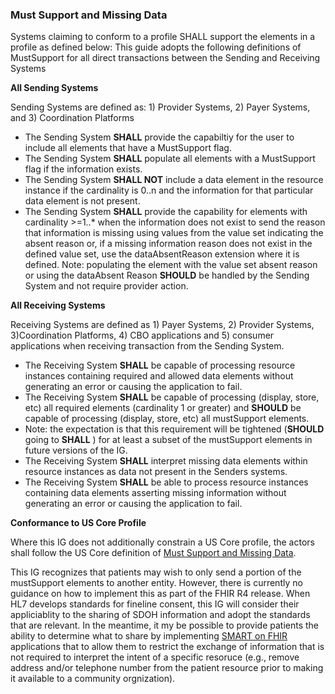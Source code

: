 ###  Must Support and Missing Data

Systems claiming to conform to a profile SHALL support the elements in a profile as defined below: This guide adopts the following definitions of MustSupport for all direct transactions between the Sending and Receiving Systems

**All Sending Systems**

Sending Systems are defined as: 1) Provider Systems, 2) Payer Systems, and 3) Coordination Platforms
* The Sending System **SHALL** provide the capabiltiy for the user to include all elements that have a MustSupport flag.
* The Sending System **SHALL** populate all elements with a MustSupport flag if the information exists.
* The Sending System **SHALL NOT** include a data element in the resource instance if the cardinality is 0..n and the information for that particular data element is not present.
* The Sending System **SHALL** provide the capability for elements with cardinality >=1..* when the information does not exist to send the reason that information is missing using values from the value set indicating the absent reason or, if a missing information reason does not exist in the defined value set, use the dataAbsentReason extension where it is defined.
Note: populating the element with the value set absent reason or using the dataAbsent Reason **SHOULD** be handled by the Sending System and not require provider action. 

**All Receiving Systems** 

Receiving Systems are defined as 1) Payer Systems, 2) Provider Systems, 3)Coordination Platforms, 4) CBO applications and 5) consumer applications when receiving transaction from the Sending System.
* The Receiving System **SHALL** be capable of processing resource instances containing required and allowed data elements without generating an error or causing the application to fail. 
* The Receiving System **SHALL** be capable of processing (display, store, etc) all required elements (cardinality 1 or greater) and **SHOULD** be capable of processing (display, store, etc) all mustSupport elements.
* Note: the expectation is that this requirement will be tightened (**SHOULD** going to **SHALL** ) for at least a subset of the mustSupport elements in future versions of the IG.
* The Receiving System **SHALL** interpret missing data elements within resource instances as data not present in the Senders systems.
* The Receiving System **SHALL** be able to process resource instances containing data elements asserting missing information without generating an error or causing the application to fail.

**Conformance to US Core Profile** 

Where this IG does not additionally constrain a US Core profile, the actors shall follow the US Core definition of [Must Support and Missing Data](http://hl7.org/fhir/us/core/general-guidance.html).

This IG recognizes that patients may wish to only send a portion of the mustSupport elements to another entity.  However, there is currently no guidance on how to implement this as part of the FHIR R4 release.  When HL7 develops standards for fineline consent, this IG will consider their appliciablity to the sharing of SDOH information and adopt the standards that are relevant.  In the meantime, it my be possible to provide patients the ability to determine what to share by implementing [SMART on FHIR](http://docs.smarthealthit.org/) applications that to allow them to restrict the exchange of information that is not required to interpret the intent of a specific resoruce (e.g., remove address and/or telephone number from the patient resource prior to making it available to a community orgnization).
